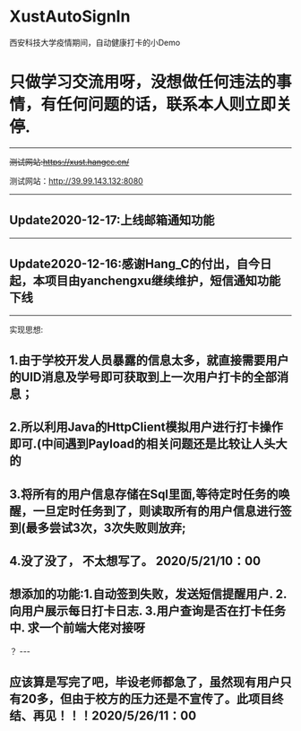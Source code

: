 # XustAutoSignIn
西安科技大学疫情期间，自动健康打卡的小Demo
<h1>只做学习交流用呀，没想做任何违法的事情，有任何问题的话，联系本人则立即关停.</h1>

---

~~测试网站:https://xust.hangcc.cn/~~

测试网站：http://39.99.143.132:8080

---


<h2>Update2020-12-17:上线邮箱通知功能</h2>

---

<h2>Update2020-12-16:感谢Hang_C的付出，自今日起，本项目由yanchengxu继续维护，短信通知功能下线</h2>

---

实现思想:
<h2>1.由于学校开发人员暴露的信息太多，就直接需要用户的UID消息及学号即可获取到上一次用户打卡的全部消息；<h2>
<h2>2.所以利用Java的HttpClient模拟用户进行打卡操作即可.(中间遇到Payload的相关问题还是比较让人头大的<h2>
<h2>3.将所有的用户信息存储在Sql里面,等待定时任务的唤醒，一旦定时任务到了，则读取所有的用户信息进行签到(最多尝试3次，3次失败则放弃;</h2>
<h2>4.没了没了， 不太想写了。 2020/5/21/10：00</h2>
<h2>想添加的功能:1.自动签到失败，发送短信提醒用户. 2.向用户展示每日打卡日志. 3.用户查询是否在打卡任务中. 求一个前端大佬对接呀</h2>
？
---

<h2>应该算是写完了吧，毕设老师都急了，虽然现有用户只有20多，但由于校方的压力还是不宣传了。此项目终结、再见！！！2020/5/26/11：00</h2>

